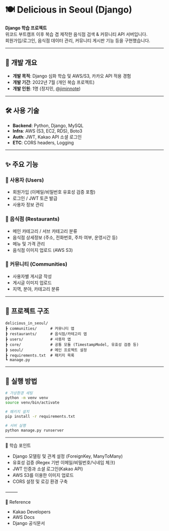 # 🍽️ Delicious in Seoul (Django)

**Django 학습 프로젝트**  
위코드 부트캠프 이후 복습 겸 제작한 음식점 검색 & 커뮤니티 API 서버입니다.  
회원가입/로그인, 음식점 데이터 관리, 커뮤니티 게시판 기능 등을 구현했습니다.

---

## 📌 개발 개요
- **개발 목적**: Django 심화 학습 및 AWS/S3, 카카오 API 적용 경험
- **개발 기간**: 2022년 7월 (개인 복습 프로젝트)
- **개발 인원**: 1명 (정지민, [@jiminnote](https://github.com/jiminnote))

---

## 🛠️ 사용 기술
- **Backend**: Python, Django, MySQL  
- **Infra**: AWS (S3, EC2, RDS), Boto3  
- **Auth**: JWT, Kakao API 소셜 로그인  
- **ETC**: CORS headers, Logging

---

## ✨ 주요 기능

### 👤 사용자 (Users)
- 회원가입 (이메일/비밀번호 유효성 검증 포함)
- 로그인 / JWT 토큰 발급
- 사용자 정보 관리

### 🍴 음식점 (Restaurants)
- 메인 카테고리 / 서브 카테고리 분류
- 음식점 상세정보 (주소, 전화번호, 주차 여부, 운영시간 등)
- 메뉴 및 가격 관리
- 음식점 이미지 업로드 (AWS S3)

### 📝 커뮤니티 (Communities)
- 사용자별 게시글 작성
- 게시글 이미지 업로드
- 지역, 분야, 카테고리 분류

---

## 📂 프로젝트 구조
```
delicious_in_seoul/
┣ communities/      # 커뮤니티 앱
┣ restaurants/      # 음식점/카테고리 앱
┣ users/            # 사용자 앱
┣ core/             # 공통 모듈 (TimestampModel, 유효성 검증 등)
┣ seoul/            # 메인 프로젝트 설정
┣ requirements.txt  # 패키지 목록
┗ manage.py
```

---


## 🚀 실행 방법
```bash
# 가상환경 세팅
python -m venv venv
source venv/bin/activate

# 패키지 설치
pip install -r requirements.txt

# 서버 실행
python manage.py runserver
```

---

📝 학습 포인트
* Django 모델링 및 관계 설정 (ForeignKey, ManyToMany)
* 유효성 검증 (Regex 기반 이메일/비밀번호/닉네임 체크)
* JWT 인증과 소셜 로그인(Kakao API)
* AWS S3를 이용한 이미지 업로드
* CORS 설정 및 로깅 환경 구축

⸻

📌 Reference
* Kakao Developers
* AWS Docs
* Django 공식문서
